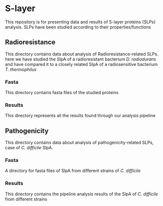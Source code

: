 # S-layer
This repository is for presenting data and results of S-layer proteins (SLPs) analysis. SLPs have been studied according to their properties/functions
## Radioresistance
This directory contains data about analysis of Radioresistance-related SLPs. 
here we have studied the SlpA of a radioresistant bacterium *D. radiodurans* and have compared it to a closely related SlpA of a radiosensitive bacterium *T. thermophilus*
### Fasta
This directory contains fasta files of the studied proteins
### Results
This directory represents all the results found through our analysis pipeline
## Pathogenicity
This directory contains data about analysis of pathogenicity-related SLPs, case of *C. difficile* SlpA. 
### Fasta
A directory for fasta files of SlpA from different strains of *C. difficile* 
### Results
This directory contains the pipeline analysis results of the SlpA of *C. difficile* from different strains
